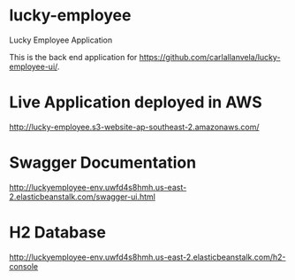 # lucky-employee
Lucky Employee Application

This is the back end application for https://github.com/carlallanvela/lucky-employee-ui/.

# Live Application deployed in AWS
http://lucky-employee.s3-website-ap-southeast-2.amazonaws.com/

# Swagger Documentation
http://luckyemployee-env.uwfd4s8hmh.us-east-2.elasticbeanstalk.com/swagger-ui.html

# H2 Database
http://luckyemployee-env.uwfd4s8hmh.us-east-2.elasticbeanstalk.com/h2-console
